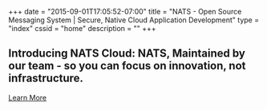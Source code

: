 +++
date = "2015-09-01T17:05:52-07:00"
title = "NATS - Open Source Messaging System | Secure, Native Cloud Application Development"
type = "index"
cssid = "home"
description = ""
+++
## Introducing **NATS Cloud**: NATS, Maintained by our team - so you can focus on innovation, not infrastructure.
<p class="extra-info">
    <a id="download-button" class="btn btn-lg" target="_blank" href="https://www.nats.cloud/">Learn More</a>
</p>
